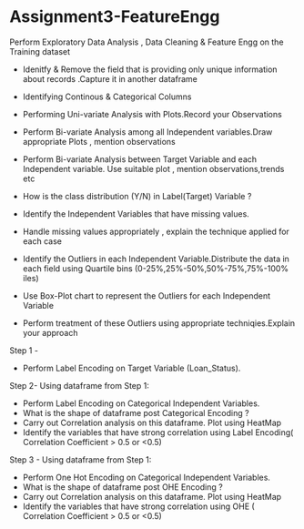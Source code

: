 # Assignment3-FeatureEngg

Perform Exploratory Data Analysis , Data Cleaning & Feature Engg on the Training dataset 
 
* Idenitfy & Remove the field that is providing only unique information about records .Capture it in another dataframe 

* Identifying Continous & Categorical Columns

* Performing Uni-variate Analysis with Plots.Record your Observations

* Perform Bi-variate Analysis among all Independent variables.Draw appropriate Plots , mention observations 

* Perform Bi-variate Analysis between Target Variable and each Independent variable. Use suitable plot , mention observations,trends etc

* How is the class distribution (Y/N) in Label(Target) Variable ?

* Identify the Independent Variables that have missing values.

* Handle missing values appropriately , explain the technique applied for each case

* Identify the Outliers in each Independent Variable.Distribute the data in each field using Quartile bins (0-25%,25%-50%,50%-75%,75%-100% iles)

* Use Box-Plot chart to represent the Outliers for each Independent Variable

* Perform treatment of these Outliers using appropriate techniqies.Explain your approach

Step 1 -
* Perform Label Encoding on Target Variable (Loan_Status). 

Step 2-
Using dataframe from Step 1:
* Perform Label Encoding on Categorical Independent Variables.
* What is the shape of dataframe post Categorical Encoding ?
* Carry out Correlation analysis on this dataframe. Plot using HeatMap
* Identify the variables that have strong correlation using Label Encoding( Correlation Coefficient > 0.5 or <0.5)

Step 3 -
Using dataframe from Step 1:
* Perform One Hot Encoding on Categorical Independent Variables.
* What is the shape of dataframe post OHE Encoding ?
* Carry out Correlation analysis on this dataframe. Plot using HeatMap
* Identify the variables that have strong correlation using OHE ( Correlation Coefficient > 0.5 or <0.5) 

